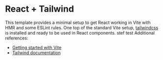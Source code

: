 # React + Tailwind

This template provides a minimal setup to get React working in Vite with HMR and some ESLint rules. One top of the standard Vite setup, [tailwindcss](https://tailwindcss.com/) is installed and ready to be used in React components.
stef test
Additional references:
* [Getting started with Vite](https://vitejs.dev/guide/)
* [Tailwind documentation](https://tailwindcss.com/docs/installation)

